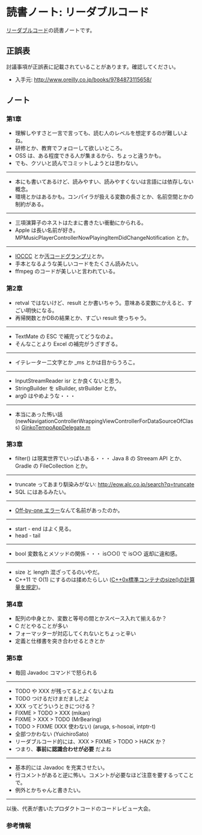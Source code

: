 読書ノート: リーダブルコード
============================

[リーダブルコード](/workshop/4-readablecode.md)の読書ノートです。

## 正誤表

討議事項が正誤表に記載されていることがあります。確認してください。

* 入手元: http://www.oreilly.co.jp/books/9784873115658/

## ノート

### 第1章

* 理解しやすさと一言で言っても、読む人のレベルを想定するのが難しいよね。
* 研修とか、教育でフォローして欲しいところ。
* OSS は、ある程度できる人が集まるから、ちょっと違うかも。
* でも、クソいと読んでコミットしようとは思わない。

- - -

* 本にも書いてあるけど、読みやすい、読みやすくないは言語には依存しない概念。
* 環境とかはあるかも。コンパイラが扱える変数の長さとか、名前空間とかの制約がある。

- - -

* 三項演算子のネストはたまに書きたい衝動にかられる。
* Apple は長い名前が好き。MPMusicPlayerControllerNowPlayingItemDidChangeNotification とか。

- - -

* [IOCCC](https://ja.wikipedia.org/wiki/IOCCC) とか[汚コードグランプリ](https://codeiq.jp/magazine/2015/02/21347/)とか。
* 手本となるような美しいコードをたくさん読みたい。
* ffmpeg のコードが美しいと言われている。

### 第2章

* retval ではないけど、result とか書いちゃう。意味ある変数にかえると、すごい明快になる。
* 再帰関数とかDBの結果とか、すごい result 使っちゃう。

- - -

* TextMate の ESC で補完ってどうなのよ。
* そんなことより Excel の補完がうざすぎる。

- - -

* イテレーター二文字とか _ms とかは目からうろこ。

- - -

* InputStreamReader isr とか良くないと思う。
* StringBuilder を sBuilder, strBuilder とか。
* arg0 はやめような・・・

- - -

* 本当にあった怖い話 (newNavigationControllerWrappingViewControllerForDataSourceOfClass) [GinkoTempoAppDelegate.m](http://iginkotempo.googlecode.com/svn-history/r47/trunk/GinkoTempo/Classes/GinkoTempoAppDelegate.m)

### 第3章

* filter() は現実世界でいっぱいある・・・ Java 8 の Streeam API とか、Gradle の FileCollection とか。

- - -

* truncate ってあまり馴染みがない: http://eow.alc.co.jp/search?q=truncate
* SQL にはあるみたい。

- - -

* [Off-by-one エラー](https://ja.wikipedia.org/wiki/Off-by-one%E3%82%A8%E3%83%A9%E3%83%BC)なんて名前があったのか。

- - -

* start - end はよく見る。
* head - tail

- - -

* bool 変数名とメソッドの関係・・・ is○○() で is○○ 返却に違和感。

- - -

* size と length 混ざってるのいやだ。
* C++11 で O(1) にするのは揉めたらしい
  ([C++0x標準コンテナのsize()の計算量を規定](http://faithandbrave.hateblo.jp/entry/20090902/1251879571))。


### 第4章

* 配列の中身とか、変数と等号の間とかスペース入れて揃えるか？
* C だとやることが多い
* フォーマッターが対応してくれないとちょっと辛い
* 定義と仕様書を突き合わせるときとか


### 第5章

* 毎回 Javadoc コマンドで怒られる

- - -

* TODO や XXX が残ってるとよくないよね
* TODO つけるだけまだましだよ
* XXX ってどういうときにつける？
 * FIXME > TODO > XXX (mikan)
 * FIXME > XXX > TODO (MrBearing)
 * TODO > FIXME (XXX 使わない) (aruga, s-hosoai, intptr-t)
 * 全部つかわない (YuichiroSato)
 * リーダブルコード的には、XXX > FIXME > TODO > HACK か？
 * つまり、**事前に認識合わせが必要** だよね

- - -

* 基本的には Javadoc を充実させたい。
* 行コメントがあると逆に怖い。コメントが必要なほど注意を要するってことで。
* 例外とかちゃんと書きたい。

- - -

以後、代表が書いたプロダクトコードのコードレビュー大会。


### 参考情報

